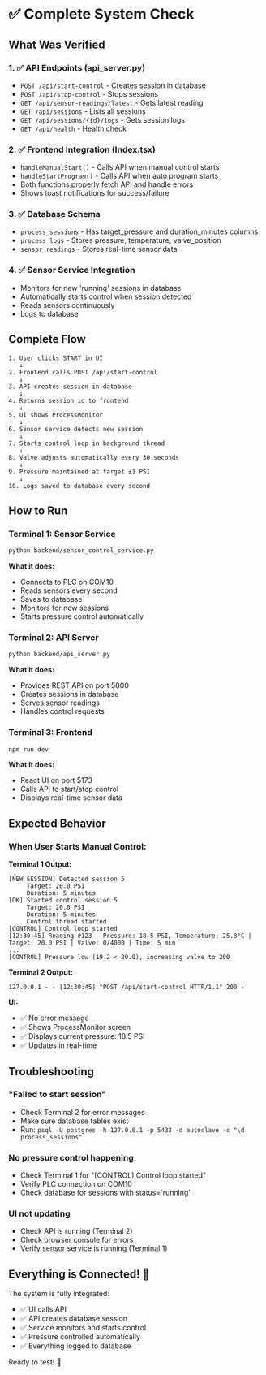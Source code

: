 # ✅ Complete System Check

## What Was Verified

### 1. ✅ API Endpoints (api_server.py)
- `POST /api/start-control` - Creates session in database
- `POST /api/stop-control` - Stops sessions
- `GET /api/sensor-readings/latest` - Gets latest reading
- `GET /api/sessions` - Lists all sessions
- `GET /api/sessions/{id}/logs` - Gets session logs
- `GET /api/health` - Health check

### 2. ✅ Frontend Integration (Index.tsx)
- `handleManualStart()` - Calls API when manual control starts
- `handleStartProgram()` - Calls API when auto program starts
- Both functions properly fetch API and handle errors
- Shows toast notifications for success/failure

### 3. ✅ Database Schema
- `process_sessions` - Has target_pressure and duration_minutes columns
- `process_logs` - Stores pressure, temperature, valve_position
- `sensor_readings` - Stores real-time sensor data

### 4. ✅ Sensor Service Integration
- Monitors for new 'running' sessions in database
- Automatically starts control when session detected
- Reads sensors continuously
- Logs to database

## Complete Flow

```
1. User clicks START in UI
   ↓
2. Frontend calls POST /api/start-control
   ↓
3. API creates session in database
   ↓
4. Returns session_id to frontend
   ↓
5. UI shows ProcessMonitor
   ↓
6. Sensor service detects new session
   ↓
7. Starts control loop in background thread
   ↓
8. Valve adjusts automatically every 30 seconds
   ↓
9. Pressure maintained at target ±1 PSI
   ↓
10. Logs saved to database every second
```

## How to Run

### Terminal 1: Sensor Service
```bash
python backend/sensor_control_service.py
```
**What it does:**
- Connects to PLC on COM10
- Reads sensors every second
- Saves to database
- Monitors for new sessions
- Starts pressure control automatically

### Terminal 2: API Server
```bash
python backend/api_server.py
```
**What it does:**
- Provides REST API on port 5000
- Creates sessions in database
- Serves sensor readings
- Handles control requests

### Terminal 3: Frontend
```bash
npm run dev
```
**What it does:**
- React UI on port 5173
- Calls API to start/stop control
- Displays real-time sensor data

## Expected Behavior

### When User Starts Manual Control:

**Terminal 1 Output:**
```
[NEW SESSION] Detected session 5
     Target: 20.0 PSI
     Duration: 5 minutes
[OK] Started control session 5
     Target: 20.0 PSI
     Duration: 5 minutes
     Control thread started
[CONTROL] Control loop started
[12:30:45] Reading #123 - Pressure: 18.5 PSI, Temperature: 25.8°C | Target: 20.0 PSI | Valve: 0/4000 | Time: 5 min
...
[CONTROL] Pressure low (19.2 < 20.0), increasing valve to 200
```

**Terminal 2 Output:**
```
127.0.0.1 - - [12:30:45] "POST /api/start-control HTTP/1.1" 200 -
```

**UI:**
- ✅ No error message
- ✅ Shows ProcessMonitor screen
- ✅ Displays current pressure: 18.5 PSI
- ✅ Updates in real-time

## Troubleshooting

### "Failed to start session"
- Check Terminal 2 for error messages
- Make sure database tables exist
- Run: `psql -U postgres -h 127.0.0.1 -p 5432 -d autoclave -c "\d process_sessions"`

### No pressure control happening
- Check Terminal 1 for "[CONTROL] Control loop started"
- Verify PLC connection on COM10
- Check database for sessions with status='running'

### UI not updating
- Check API is running (Terminal 2)
- Check browser console for errors
- Verify sensor service is running (Terminal 1)

## Everything is Connected! 🎉

The system is fully integrated:
- ✅ UI calls API
- ✅ API creates database session
- ✅ Service monitors and starts control
- ✅ Pressure controlled automatically
- ✅ Everything logged to database

Ready to test! 🚀

